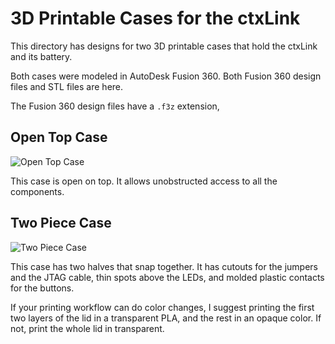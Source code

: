 # 3D Printable Cases for the ctxLink

This directory has designs for two 3D printable cases that hold the
ctxLink and its battery.

Both cases were modeled in AutoDesk Fusion 360.  Both Fusion 360 design files and STL files are here.

The Fusion 360 design files have a `.f3z` extension,


## Open Top Case

![Open Top Case](open-case.jpg)

This case is open on top.  It allows unobstructed access to all the
components.


## Two Piece Case

![Two Piece Case](two-piece-case.jpg)

This case has two halves that snap together.  It has cutouts for the jumpers and the JTAG cable, thin spots above the LEDs, and molded
plastic contacts for the buttons.

If your printing workflow can do color changes, I suggest printing
the first two layers of the lid in a transparent PLA, and the rest
in an opaque color.  If not, print the whole lid in transparent.
